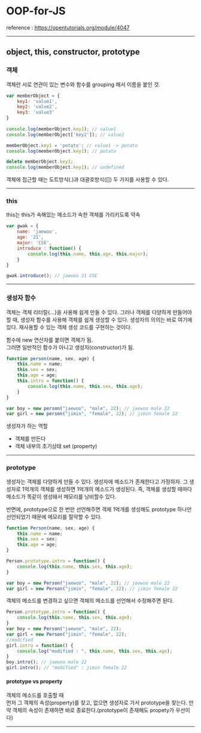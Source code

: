 # OOP-for-JS
reference : https://opentutorials.org/module/4047
* * *
## object, this, constructor, prototype

### 객체

객체란 서로 연관이 있는 변수와 함수를 grouping 해서 이름을 붙인 것.

```JavaScript
var memberObject = {
    key1: 'value1',
    key2: 'value2',
    key3: 'value3'
}
 
console.log(memberObject.key1); // value1
console.log(memberObject['key2']); // value2

memberObject.key1 = 'potato'; // value1 -> potato
console.log(memberObject.key1); // potato

delete memberObject.key1;
console.log(memberObject.key1); // undefined    
```

객체에 접근할 때는 도트방식(.)과 대괄호방식([]) 두 가지를 사용할 수 있다.

* * *

### this

this는 this가 속해있는 메소드가 속한 객체를 가리키도록 약속

```JavaScript
var gwak = {
    name: 'jaewoo',
    age: '21',
    major: 'CSE',
    introduce : function() {
        console.log(this.name, this.age, this.major);
    }
}

gwak.introduce(); // jaewoo 21 CSE
```

* * *

### 생성자 함수

객체는 객체 리터럴{...}을 사용해 쉽게 만들 수 있다. 
그러나 객체를 다양하게 만들어야 할 때, 생성자 함수를 사용해 객체를 쉽게 생성할 수 있다. 
생성자의 의의는 바로 여기에 있다. 재사용할 수 있는 객체 생성 코드를 구현하는 것이다. 

함수에 new 연산자를 붙이면 객체가 됨. <br>
그러면 일반적인 함수가 아니고 생성자(constructor)가 됨.

```JavaScript
function person(name, sex, age) {
    this.name = name;
    this.sex = sex;
    this.age = age;
    this.intro = function() {
        console.log(this.name, this.sex, this.age);
    }
}

var boy = new person("jaewoo", "male", 22); // jaewoo male 22
var girl = new person("jimin", "female", 22); // jimin female 22
```

생성자가 하는 역할
- 객체를 만든다
- 객체 내부의 초기상태 set (property)

* * *
### prototype

생성자는 객체를 다양하게 만들 수 있다. 생성자에 메소드가 존재한다고 가정하자. 
그 생성자로 1억개의 객체를 생성하면 1억개의 메소드가 생성된다. 
즉, 객체를 생성할 때마다 메소드가 똑같이 생성돼서 메모리를 낭비할수 있다.

반면에, prototype으로 한 번만 선언해주면 객체 1억개를 생성해도 prototype 하나만 선언되었기 때문에 메모리를 절약할 수 있다.

```JavaScript
function Person(name, sex, age) {
    this.name = name;
    this.sex = sex;
    this.age = age;
}

Person.prototype.intro = function() {
    console.log(this.name, this.sex, this.age);
}

var boy = new Person("jaewoo", "male", 22); // jaewoo male 22
var girl = new Person("jimin", "female", 22); // jimin female 22
```

객체의 메소드를 변경하고 싶으면 객체의 메소드를 선언해서 수정해주면 된다.


```JavaScript
Person.prototype.intro = function() {
    console.log(this.name, this.sex, this.age);
}
var boy = new Person("jaewoo", "male", 22); 
var girl = new Person("jimin", "female", 22); 
//modified
girl.intro = function() {
    console.log("modified : ", this.name, this.sex, this.age);
}
boy.intro(); // jaewoo male 22
girl.intro(); // "modified" : jimin female 22
```

#### prototype vs property

객체의 메소드를 호출할 때 <br>
먼저 그 객체의 속성(property)를 찾고, 없으면 생성자로 가서 prototype을 찾는다.
만약 객체의 속성이 존재하면 바로 종료한다.(prototype이 존재해도 propety가 우선이다)

* * *

